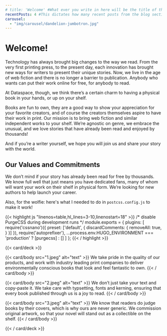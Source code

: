 ```yaml
---
# title: 'Welcome' #What ever you write in here will be the title of the page, i.e. the name you see in the tab.
recentPosts: 4 #This dictates how many recent posts from the blog section are shown on the landing page!
carousel:
  - "img/carousel/dandelion-jumbotron.jpg"
---
```


# Welcome!

Technology has always brought big changes to the way we read. From the very first printing press, to the present day, each innovation has brought new ways for writers to present their unique stories. Now, we live in the age of web fiction and there is no longer a barrier to publication. Anybody who wants can put their work online for free, for anybody to read.

At Dataspace, though, we think there’s a certain charm to having a physical book in your hands, or up on your shelf.

Books are fun to own, they are a good way to show your appreciation for your favorite creators, and of course the creators themselves aspire to have their work in print.
Our mission is to bring web fiction and similar independent works to your shelf. We’re agnostic on genre, we embrace the unusual, and we love stories that have already been read and enjoyed by thousands!

And if you’re a writer yourself, we hope you will join us and share your story with the world.

## Our Values and Commitments

We don’t mind if your story has already been read for free by thousands. We know
full well that just means you have dedicated fans, many of whom will want your
work on their shelf in physical form. We’re looking for new authors to help
launch your career.

Also, for the wolfie: here's what I needed to do in `postcss.config.js` to make it work!

{{< highlight js "linenos=table,hl_lines=3-10,linenostart=18" >}}
/* disable PurgeCSS during development runs */
module.exports = {
  plugins: [
    require('cssnano')({
      preset: ['default', {
        discardComments: {
          removeAll: true,
        }
      }]
    }),
    require('autoprefixer'),
    ...process.env.HUGO_ENVIRONMENT === 'production'
      ? [purgecss]
      : []
    ]
};
{{< / highlight >}}

{{< card/deck >}}

  {{< card/body src="1.jpeg" alt="text" >}}
    We take pride in the quality of our products, and work with industry leading print companies to deliver environmentally conscious books that look and feel fantastic to own.
  {{< / card/body >}}

  {{< card/body src="2.jpeg" alt="text" >}}
    We don’t just take your text and copy-paste it. We take care with typsetting, fonts and kerning, ensuring that every book published through us is a joy to read.
  {{< / card/body >}}

  {{< card/body src="3.jpeg" alt="text" >}}
    We know that readers do judge books by their covers, which is why ours are never generic. We commission original artwork, so that your novel will stand out as a collectible on the shelf.
  {{< / card/body >}}

{{< / card/deck >}}
